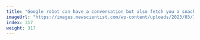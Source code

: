 ```yaml
---
title: "Google robot can have a conversation but also fetch you a snack"
imageUrl: "https://images.newscientist.com/wp-content/uploads/2023/03/10140310/SEI_147556711.jpg?width=600"
index: 317
weight: 317
---
```

